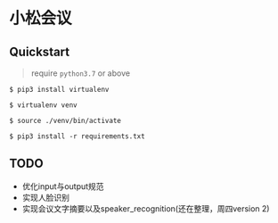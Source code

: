 # 小松会议

## Quickstart

> require `python3.7` or above

```shell
$ pip3 install virtualenv

$ virtualenv venv

$ source ./venv/bin/activate

$ pip3 install -r requirements.txt

```

## TODO

- 优化input与output规范
- 实现人脸识别
- 实现会议文字摘要以及speaker_recognition(还在整理，周四version 2)